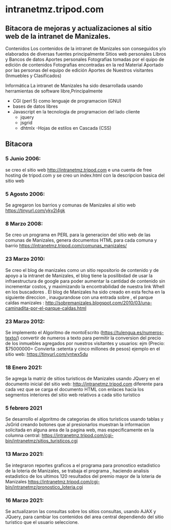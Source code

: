 # intranetmz.tripod.com
## Bitacora de mejoras y actualizaciones al sitio web de la intranet de Manizales.

Contenidos
Los contenidos de la intranet de Manizales son conseguidos y/o elaborados de diversas fuentes principalmente
Sitios web personales
Libros y Bancos de datos
Aportes personales
Fotografias tomadas por el quipo de edición de contenidos
Fotografias encontradas en la red
Material Aportado por las personas del equipo de edición
Aportes de Nuestros visitantes (Inmuebles y Clasificados)


Informática
La intranet de Manizales ha sido desarrollada usando herramientas de software libre,Principalmente 
- CGI (perl 5) como lenguaje de programacion (GNU)
- bases de datos libres
- Javascript en la tecnologia de programacion del lado cliente
  - jquery
  - jsgrid
  - dhtmlx
-Hojas de estilos en Cascada (CSS)

## Bitacora


### 5 Junio 2006: 
se creo el sitio web http://intranetmz.tripod.com e una cuenta de free hosting de tripod.com y se creo un index.html con la descripcion basica del sitio web

### 5 Agosto 2006: 
Se agregaron los barrios y comunas de Manizales al sitio web  https://tinyurl.com/yky2l4gk

### 8 Marzo 2008: 
Se creo un programa en PERL para la generacion del sitio web de las comunas de Manizales, genera documentos HTML para cada comuna y barrio https://intranetmz.tripod.com/comunas_manizales/

### 23 Marzo 2010: 
Se creo el blog de manizales como un sitio repositorio de contenido y de apoyo a la intranet de Manizales, el blog tiene la posilibidad de usar la infraestructura de google para poder  aumentar la cantidad de contenido sin incrementar costos, y maximizando la encontrabilidad de nuestra link Whell en los buscadores . El blog de Manizales ha sido creado en esta fecha en la siguiente direccion , inaugurandose con una entrada sobre , el parque caldas manizales : http://sobremanizales.blogspot.com/2010/03/una-caminadita-por-el-parque-caldas.html


### 23 Marzo 2012: 
Se implemento el Algoritmo de montoEscrito (https://tulengua.es/numeros-texto/) convertir de numeros a texto para permitir la conversion del precio de los inmuebles agregados por nuestros visitantes y usuarios: ejm (Precio: $75000000= Convierta :setenta y cinco millones de pesos) ejemplo en el sitio web:  https://tinyurl.com/yntwx5du

### 18 Enero 2021: 
Se agrega la matriz de sitios turisticos de Manizales usando JQuery en el documento inicial del sitio web: http://intranetmz.tripod.com diferente para cada vez que se carga el documento HTML con enlaces hacia los segmentos interiores del sitio web relativos a cada sitio turistico

### 5 febrero 2021 
Se desarrollo el algoritmo de categorias de sitios turisticos usando tablas y JsGrid creando botones que al presionarlos muestran la informacion solicitada en alguna area de la pagina web, mas especificamente en la columna central: https://intranetmz.tripod.com/cgi-bin/intranetmz/sitios_turisticos.cgi

### 13 Marzo 2021: 
Se integraron reportes graficos a el programa para pronostico estadistico de la loteria de Manizales, se trabaja el programa , haciendo analisis estadistico de los ultimos 120 resultados del premio mayor de la loteria de Manizales  https://intranetmz.tripod.com/cgi-bin/intranetmz/pronostico_loteria.cgi

### 16 Marzo 2021: 
Se actualizaron las consultas sobre los sitios consultas, usando AJAX y JQuery, para cambiar los contenidos del area central dependiendo del sitio turistico que
el usuario seleccione.
